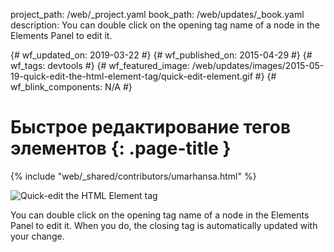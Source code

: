 project_path: /web/_project.yaml
book_path: /web/updates/_book.yaml
description: You can double click on the opening tag name of a node in the Elements Panel to edit it.

{# wf_updated_on: 2019-03-22 #} {# wf_published_on: 2015-04-29 #} {# wf_tags:
devtools #} {# wf_featured_image:
/web/updates/images/2015-05-19-quick-edit-the-html-element-tag/quick-edit-element.gif
#} {# wf_blink_components: N/A #}

# Быстрое редактирование тегов элементов {: .page-title }

{% include "web/_shared/contributors/umarhansa.html" %}

<img
src="/web/updates/images/2015-05-19-quick-edit-the-html-element-tag/quick-edit-element.gif"
alt="Quick-edit the HTML Element tag">

You can double click on the opening tag name of a node in the Elements Panel to
edit it. When you do, the closing tag is automatically updated with your change.
